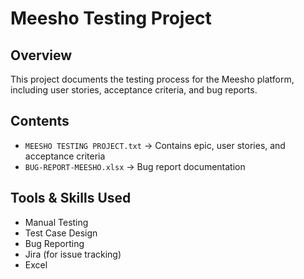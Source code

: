 # Meesho Testing Project

## Overview
This project documents the testing process for the Meesho platform, including user stories, acceptance criteria, and bug reports.

## Contents
- `MEESHO TESTING PROJECT.txt` → Contains epic, user stories, and acceptance criteria
- `BUG-REPORT-MEESHO.xlsx` → Bug report documentation

## Tools & Skills Used
- Manual Testing
- Test Case Design
- Bug Reporting
- Jira (for issue tracking)
- Excel
